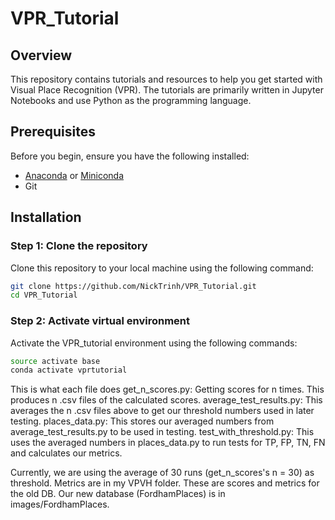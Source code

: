 # VPR_Tutorial

## Overview
This repository contains tutorials and resources to help you get started with Visual Place Recognition (VPR). The tutorials are primarily written in Jupyter Notebooks and use Python as the programming language.

## Prerequisites
Before you begin, ensure you have the following installed:
- [Anaconda](https://www.anaconda.com/products/distribution) or [Miniconda](https://docs.conda.io/en/latest/miniconda.html)
- Git

## Installation

### Step 1: Clone the repository
Clone this repository to your local machine using the following command:
```bash
git clone https://github.com/NickTrinh/VPR_Tutorial.git
cd VPR_Tutorial
```

### Step 2: Activate virtual environment
Activate the VPR_tutorial environment using the following commands:
```bash
source activate base
conda activate vprtutorial
```

This is what each file does
get_n_scores.py: Getting scores for n times. This produces n .csv files of the calculated scores.
average_test_results.py: This averages the n .csv files above to get our threshold numbers used in later testing.
places_data.py: This stores our averaged numbers from average_test_results.py to be used in testing.
test_with_threshold.py: This uses the averaged numbers in places_data.py to run tests for TP, FP, TN, FN and calculates our metrics.

Currently, we are using the average of 30 runs (get_n_scores's n = 30) as threshold. Metrics are in my VPVH folder. These are scores and metrics for the old DB.
Our new database (FordhamPlaces) is in images/FordhamPlaces.
